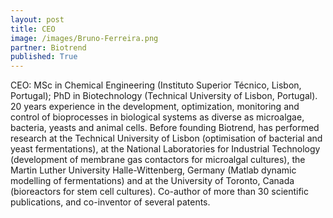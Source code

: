 ```yaml
---
layout: post
title: CEO
image: /images/Bruno-Ferreira.png
partner: Biotrend
published: True	
---
```


CEO: MSc in Chemical Engineering (Instituto Superior Técnico, Lisbon, Portugal); PhD in Biotechnology (Technical University of Lisbon, Portugal). 20 years experience in the development, optimization, monitoring and control of bioprocesses in biological systems as diverse as microalgae, bacteria, yeasts and animal cells. Before founding Biotrend, has performed research at the Technical University of Lisbon (optimisation of bacterial and yeast fermentations), at the National Laboratories for Industrial Technology (development of membrane gas contactors for microalgal cultures), the Martin Luther University Halle-Wittenberg, Germany (Matlab dynamic modelling of fermentations) and at the University of Toronto, Canada (bioreactors for stem cell cultures). Co-author of more than 30 scientific publications, and co-inventor of several patents.